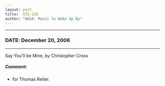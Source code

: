 ```yaml
---
layout: post
title:  STS-116
author: "NASA: Music to Wake Up By"
---
```


----
### DATE: December 20, 2006
----
Say You'll be Mine, by Christopher Cross

##### Comment:
* for Thomas Reiter.
